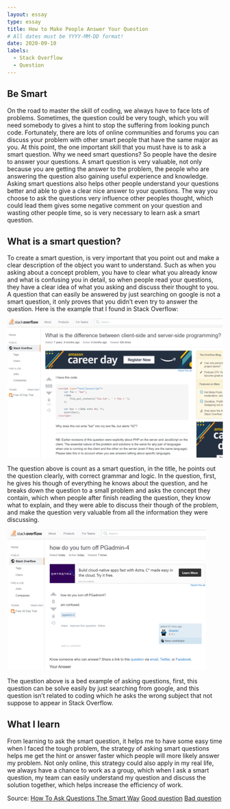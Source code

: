 ```yaml
---
layout: essay
type: essay
title: How to Make People Answer Your Question
# All dates must be YYYY-MM-DD format!
date: 2020-09-10
labels:
  - Stack Overflow
  - Question
---
```


## Be Smart

On the road to master the skill of coding, we always have to face lots of problems. Sometimes, the question could be very tough, which you will need somebody to gives a hint to stop the suffering from looking punch code. Fortunately, there are lots of online communities and forums you can discuss your problem with other smart people that have the same major as you. At this point, the one important skill that you must have is to ask a smart question. Why we need smart questions? So people have the desire to answer your questions. A smart question is very valuable, not only because you are getting the answer to the problem, the people who are answering the question also gaining useful experience and knowledge. Asking smart questions also helps other people understand your questions better and able to give a clear nice answer to your questions. The way you choose to ask the questions very influence other peoples thought, which could lead them gives some negative comment on your question and wasting other people time, so is very necessary to learn ask a smart question.

## What is a smart question?

To create a smart question, is very important that you point out and make a clear description of the object you want to understand. Such as when you asking about a concept problem, you have to clear what you already know and what is confusing you in detail, so when people read your questions, they have a clear idea of what you asking and discuss their thought to you. A question that can easily be answered by just searching on google is not a smart question, it only proves that you didn’t even try to answer the question. Here is the example that I found in Stack Overflow:

<img class="ui fluid image" src="../images/goodq2.png">

The question above is count as a smart question, in the title, he points out the question clearly, with correct grammar and logic. In the question, first, he gives his though of everything he knows about the question, and he breaks down the question to a small problem and asks the concept they contain, which when people after finish reading the question, they know what to explain, and they were able to discuss their though of the problem, and make the question very valuable from all the information they were discussing.

<img class="ui fluid image" src="../images/bedq2.png">

The question above is a bed example of asking questions, first, this question can be solve easily by just searching from google, and this question isn’t related to coding which he asks the wrong subject that not suppose to appear in Stack Overflow.

## What I learn
From learning to ask the smart question, it helps me to have some easy time when I faced the tough problem, the strategy of asking smart questions helps me get the hint or answer faster which people will more likely answer my problem. Not only online, this strategy could also apply in my real life, we always have a chance to work as a group, which when I ask a smart question, my team can easily understand my question and discuss the solution together, which helps increase the efficiency of work.

Source: <a href="http://www.catb.org/esr/faqs/smart-questions.html"></i>How To Ask Questions The Smart Way</a>
<a href="https://stackoverflow.com/questions/13840429/what-is-the-difference-between-client-side-and-server-side-programming"></i>Good question</a>
<a href="https://stackoverflow.com/questions/63840927/how-do-you-turn-off-pgadmin-4"></i>Bad question</a>

